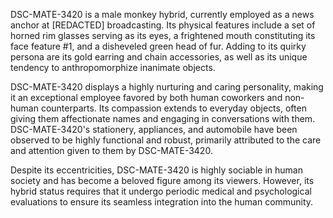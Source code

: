 DSC-MATE-3420 is a male monkey hybrid, currently employed as a news anchor at [REDACTED] broadcasting. Its physical features include a set of horned rim glasses serving as its eyes, a frightened mouth constituting its face feature #1, and a disheveled green head of fur. Adding to its quirky persona are its gold earring and chain accessories, as well as its unique tendency to anthropomorphize inanimate objects. 

DSC-MATE-3420 displays a highly nurturing and caring personality, making it an exceptional employee favored by both human coworkers and non-human counterparts. Its compassion extends to everyday objects, often giving them affectionate names and engaging in conversations with them. DSC-MATE-3420's stationery, appliances, and automobile have been observed to be highly functional and robust, primarily attributed to the care and attention given to them by DSC-MATE-3420. 

Despite its eccentricities, DSC-MATE-3420 is highly sociable in human society and has become a beloved figure among its viewers. However, its hybrid status requires that it undergo periodic medical and psychological evaluations to ensure its seamless integration into the human community.